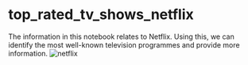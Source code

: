 # top_rated_tv_shows_netflix
The information in this notebook relates to Netflix. Using this, we can identify the most well-known television programmes and provide more information.
![netflix](https://user-images.githubusercontent.com/85513416/203479051-05e5d0bd-ccb2-4f60-923f-3b69122cf51e.png)
